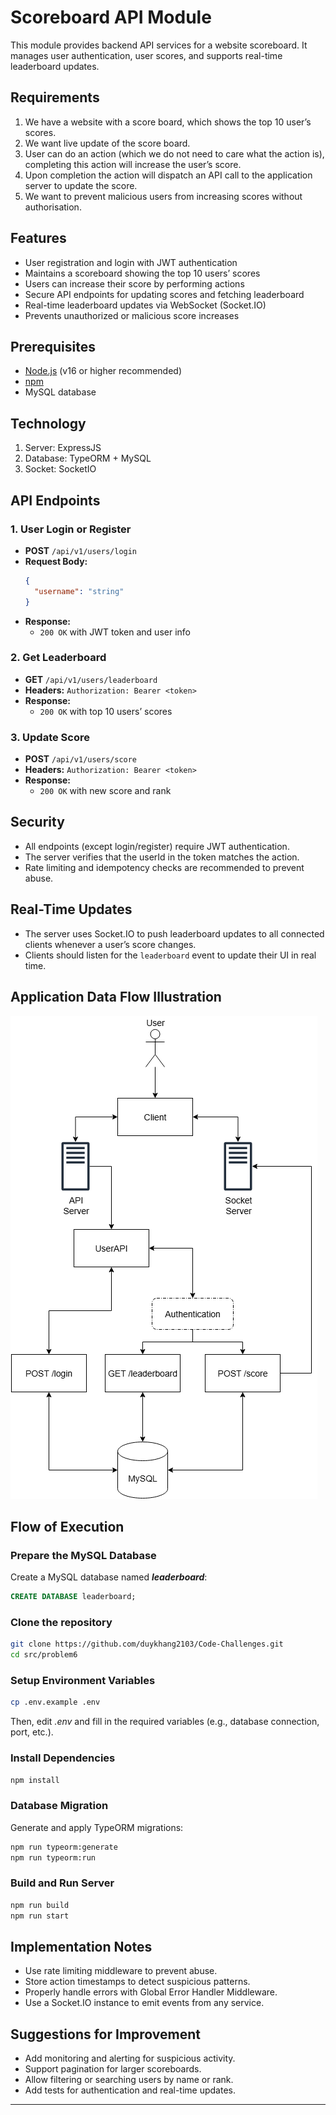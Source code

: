 # Scoreboard API Module

This module provides backend API services for a website scoreboard. It manages user authentication, user scores, and supports real-time leaderboard updates.

## Requirements

1. We have a website with a score board, which shows the top 10 user’s scores.
2. We want live update of the score board.
3. User can do an action (which we do not need to care what the action is), completing this action will increase the user’s score.
4. Upon completion the action will dispatch an API call to the application server to update the score.
5. We want to prevent malicious users from increasing scores without authorisation.

## Features

- User registration and login with JWT authentication
- Maintains a scoreboard showing the top 10 users’ scores
- Users can increase their score by performing actions
- Secure API endpoints for updating scores and fetching leaderboard
- Real-time leaderboard updates via WebSocket (Socket.IO)
- Prevents unauthorized or malicious score increases

## Prerequisites

- [Node.js](https://nodejs.org/) (v16 or higher recommended)
- [npm](https://www.npmjs.com/)
- MySQL database

## Technology

1. Server: ExpressJS
2. Database: TypeORM + MySQL
3. Socket: SocketIO

## API Endpoints

### 1. User Login or Register

- **POST** `/api/v1/users/login`
- **Request Body:**
  ```json
  {
    "username": "string"
  }
  ```
- **Response:**
  - `200 OK` with JWT token and user info

### 2. Get Leaderboard

- **GET** `/api/v1/users/leaderboard`
- **Headers:** `Authorization: Bearer <token>`
- **Response:**
  - `200 OK` with top 10 users’ scores

### 3. Update Score

- **POST** `/api/v1/users/score`
- **Headers:** `Authorization: Bearer <token>`
- **Response:**
  - `200 OK` with new score and rank

## Security

- All endpoints (except login/register) require JWT authentication.
- The server verifies that the userId in the token matches the action.
- Rate limiting and idempotency checks are recommended to prevent abuse.

## Real-Time Updates

- The server uses Socket.IO to push leaderboard updates to all connected clients whenever a user’s score changes.
- Clients should listen for the `leaderboard` event to update their UI in real time.

## Application Data Flow Illustration

![Leaderboard Data Flow diagram](public/scoreboard-diagram.png)

## Flow of Execution

### Prepare the MySQL Database

Create a MySQL database named **_leaderboard_**:

```sql
CREATE DATABASE leaderboard;
```

### Clone the repository

```sh
git clone https://github.com/duykhang2103/Code-Challenges.git
cd src/problem6
```

### Setup Environment Variables

```bash
cp .env.example .env
```

Then, edit _.env_ and fill in the required variables (e.g., database connection, port, etc.).

### Install Dependencies

```bash
npm install
```

### Database Migration

Generate and apply TypeORM migrations:

```bash
npm run typeorm:generate
npm run typeorm:run
```

### Build and Run Server

```bash
npm run build
npm run start
```

## Implementation Notes

- Use rate limiting middleware to prevent abuse.
- Store action timestamps to detect suspicious patterns.
- Properly handle errors with Global Error Handler Middleware.
- Use a Socket.IO instance to emit events from any service.

## Suggestions for Improvement

- Add monitoring and alerting for suspicious activity.
- Support pagination for larger scoreboards.
- Allow filtering or searching users by name or rank.
- Add tests for authentication and real-time updates.

---
